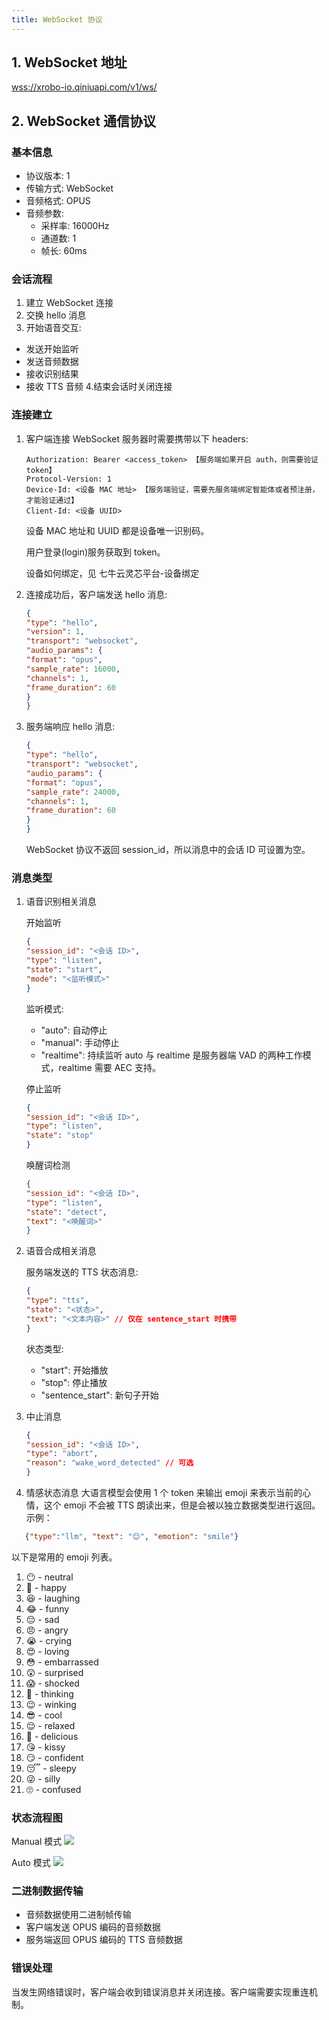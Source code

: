 ```yaml
---
title: WebSocket 协议
---
```


## 1. WebSocket 地址

<wss://xrobo-io.qiniuapi.com/v1/ws/>

## 2. WebSocket 通信协议

### 基本信息

- 协议版本: 1
- 传输方式: WebSocket
- 音频格式: OPUS
- 音频参数:
  - 采样率: 16000Hz
  - 通道数: 1
  - 帧长: 60ms

### 会话流程

1. 建立 WebSocket 连接
2. 交换 hello 消息
3. 开始语音交互:

- 发送开始监听
- 发送音频数据
- 接收识别结果
- 接收 TTS 音频 4.结束会话时关闭连接

### 连接建立

1. 客户端连接 WebSocket 服务器时需要携带以下 headers:

   ```Plain Text
   Authorization: Bearer <access_token> 【服务端如果开启 auth，则需要验证 token】
   Protocol-Version: 1
   Device-Id: <设备 MAC 地址> 【服务端验证，需要先服务端绑定智能体或者预注册，才能验证通过】
   Client-Id: <设备 UUID>
   ```

   设备 MAC 地址和 UUID 都是设备唯一识别码。

   用户登录(login)服务获取到 token。

   设备如何绑定，见 七牛云灵芯平台-设备绑定

2. 连接成功后，客户端发送 hello 消息:

   ```JSON
   {
   "type": "hello",
   "version": 1,
   "transport": "websocket",
   "audio_params": {
   "format": "opus",
   "sample_rate": 16000,
   "channels": 1,
   "frame_duration": 60
   }
   }
   ```

3. 服务端响应 hello 消息:

   ```JSON
   {
   "type": "hello",
   "transport": "websocket",
   "audio_params": {
   "format": "opus",
   "sample_rate": 24000,
   "channels": 1,
   "frame_duration": 60
   }
   }
   ```

   WebSocket 协议不返回 session_id，所以消息中的会话 ID 可设置为空。

### 消息类型

1. 语音识别相关消息

   开始监听

   ```JSON
   {
   "session_id": "<会话 ID>",
   "type": "listen",
   "state": "start",
   "mode": "<监听模式>"
   }
   ```

   监听模式:

   - "auto": 自动停止
   - "manual": 手动停止
   - "realtime": 持续监听
     auto 与 realtime 是服务器端 VAD 的两种工作模式，realtime 需要 AEC 支持。

   停止监听

   ```JSON
   {
   "session_id": "<会话 ID>",
   "type": "listen",
   "state": "stop"
   }
   ```

   唤醒词检测

   ```JSON
   {
   "session_id": "<会话 ID>",
   "type": "listen",
   "state": "detect",
   "text": "<唤醒词>"
   }
   ```

2. 语音合成相关消息

   服务端发送的 TTS 状态消息:

   ```JSON
   {
   "type": "tts",
   "state": "<状态>",
   "text": "<文本内容>" // 仅在 sentence_start 时携带
   }
   ```

   状态类型:

   - "start": 开始播放
   - "stop": 停止播放
   - "sentence_start": 新句子开始

3. 中止消息

   ```JSON
   {
   "session_id": "<会话 ID>",
   "type": "abort",
   "reason": "wake_word_detected" // 可选
   }
   ```

4. 情感状态消息
   大语言模型会使用 1 个 token 来输出 emoji 来表示当前的心情，这个 emoji 不会被 TTS 朗读出来，但是会被以独立数据类型进行返回。
   示例：

```JSON
   {"type":"llm", "text": "😊", "emotion": "smile"}
```

以下是常用的 emoji 列表。

1. 😶 - neutral
2. 🙂 - happy
3. 😆 - laughing
4. 😂 - funny
5. 😔 - sad
6. 😠 - angry
7. 😭 - crying
8. 😍 - loving
9. 😳 - embarrassed
10. 😲 - surprised
11. 😱 - shocked
12. 🤔 - thinking
13. 😉 - winking
14. 😎 - cool
15. 😌 - relaxed
16. 🤤 - delicious
17. 😘 - kissy
18. 😏 - confident
19. 😴 - sleepy
20. 😜 - silly
21. 🙄 - confused

### 状态流程图

Manual 模式
<img src="./imgs/websocket/manual.png" class="img-center" />

Auto 模式
<img src="./imgs/websocket/auto.png" class="img-center" />

### 二进制数据传输

- 音频数据使用二进制帧传输
- 客户端发送 OPUS 编码的音频数据
- 服务端返回 OPUS 编码的 TTS 音频数据

### 错误处理

当发生网络错误时，客户端会收到错误消息并关闭连接。客户端需要实现重连机制。
